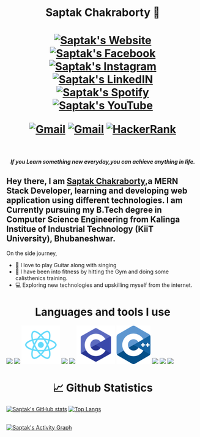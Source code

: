 <h1 align="center">Saptak Chakraborty 👋 </h1>

<h1 align="center">
   <a href="https://saptakportfolio.netlify.app/">
  <img alt="Saptak's Website" width="25px" src="https://lh3.googleusercontent.com/a-/AOh14GizYqzvo6N-7DkDJuSAdlQDNZrmYPwA8aeMKTVvoLs=s432-p-rw-no" />
</a>
  
 <a href="https://www.facebook.com/Saptak10">
  <img alt="Saptak's Facebook" width="38px" src="https://1000logos.net/wp-content/uploads/2021/04/Facebook-logo-768x480.png" />
</a>
  
  <a href="https://www.instagram.com/saptak10/">
  <img alt="Saptak's Instagram" width="22px" src="https://cdn2.iconfinder.com/data/icons/social-media-2285/512/1_Instagram_colored_svg_1-512.png" />
</a>
  
  <a href="https://www.linkedin.com/in/saptak-chakraborty/">
  <img alt="Saptak's LinkedIN" width="22px" src="https://raw.githubusercontent.com/peterthehan/peterthehan/master/assets/linkedin.svg" />
</a>
  
<a href="https://open.spotify.com/user/31humkqtfuyh3f4znuavyt2fwqsu">
  <img alt="Saptak's Spotify" width="22px" src="https://raw.githubusercontent.com/peterthehan/peterthehan/master/assets/spotify.svg" />
</a>
  
<a href="https://www.youtube.com/channel/UC7VlXXvUZhxoo2ux617y_Gg">
  <img alt="Saptak's YouTube" width="22px" src="https://github.com/peterthehan/peterthehan/blob/master/assets/youtube.svg" />
</a>

[![Gmail](https://img.shields.io/static/v1?label=Gmail&labelColor=EA0008&message=saptak.bugatti20@gmail.com&color=555555&style=flat&logo=gmail&logoColor=white)](mailto:saptak.bugatti20@gmail.com)
[![Gmail](https://img.shields.io/static/v1?label=Gmail&labelColor=EA0008&message=1929114@kiit.ac.in&color=555555&style=flat&logo=gmail&logoColor=white)](mailto:1929114@kiit.ac.in)
[![HackerRank](https://img.shields.io/website?label=HackerRank&style=flat&url=https%3A%2F%2Fwww.hackerrank.com%2Fsaptak_bugatti20)](https://www.hackerrank.com/saptak_bugatti20)
  
</h1>

<br>

<p align='center'><em><b>If you Learn something new everyday,you can achieve anything in life.</b></em></p>
  
## Hey there, I am [Saptak Chakraborty](https://saptakportfolio.netlify.app/),a MERN Stack Developer, learning and developing web application using different technologies. I am Currently pursuing my B.Tech degree in Computer Science Engineering from Kalinga Institue of Industrial Technology (KiiT University), Bhubaneshwar. 

On the side journey,
  
- 🎸 I love to play Guitar along with singing 
- 🥊 I have been into fitness by hitting the Gym and doing some calisthenics training.
- 💻 Exploring new technologies and upskilling myself from the internet.
 
<h1 align="center">Languages and tools I use</h1> 
<p>
<img height="110" src="https://www.freepnglogos.com/uploads/html5-logo-png/html5-logo-best-web-design-psd-html-cms-development-ecommerce-6.png"> 
  
<img height="100" src="https://miro.medium.com/max/900/1*HTy1M1eFC7GoW6odSukQVw.png">

<img height="100" src="https://raw.githubusercontent.com/github/explore/80688e429a7d4ef2fca1e82350fe8e3517d3494d/topics/react/react.png"> 

<img height="105" src="https://broadwayinfosys.com/uploads/courses/mongodb.png">

<img height="100" src="https://icons.getbootstrap.com/assets/img/icons-hero.png">
  
<img height="100" src="https://github.com/Aakarsh-B/trying-repos/blob/master/c-programming.png"> 
  
<img height="100" src="https://github.com/Aakarsh-B/trying-repos/blob/master/c++.png"> 
  
<img height="110" src="https://www.kindpng.com/picc/m/188-1882416_flask-python-logo-hd-png-download.png">
 
<img height="100" src="https://pngimg.com/uploads/mysql/mysql_PNG1.png">
  
<img height="100" src="https://cdn.icon-icons.com/icons2/2107/PNG/512/file_type_vscode_icon_130084.png">
</p>

<h1 align="center">📈 Github Statistics</h1> 

[![Saptak's GitHub stats](https://github-readme-stats.vercel.app/api?username=Saptak10&show_icons=true&theme=radical)](https://github.com/Saptak10/github-readme-stats) [![Top Langs](https://github-readme-stats.vercel.app/api/top-langs/?username=Saptak10&layout=compact&theme=dark&title_color=FFFFFF&icon_color=FFFFFF&text_color=FFFFFF&bg_color=0D1117)](https://github.com/Saptak10/github-readme-stats) 

  <br/>
   <a href="https://github.com/Saptak10"><img alt="Saptak's Activity Graph" src="https://activity-graph.herokuapp.com/graph?username=Saptak10&custom_title=Saptak'%20Thomas's%20Contribution%20Graph&theme=react-dark" /></a>
  <br/>

<!--
**Saptak10/Saptak10** is a ✨ _special_ ✨ repository because its `README.md` (this file) appears on your GitHub profile.

Here are some ideas to get you started:

- 🔭 I’m currently working on ...
- 🌱 I’m currently learning ...
- 👯 I’m looking to collaborate on ...
- 🤔 I’m looking for help with ...
- 💬 Ask me about ...
- 📫 How to reach me: ...
- 😄 Pronouns: ...
- ⚡ Fun fact: ...
-->
